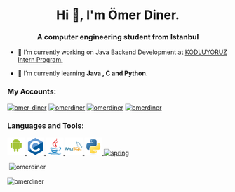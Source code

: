 <h1 align="center">Hi 👋, I'm Ömer Diner.</h1>
<h3 align="center">A computer engineering student from Istanbul</h3>

- 🔭 I’m currently working on Java Backend Development at [KODLUYORUZ Intern Program.](https://github.com/omerdiner/kodluyoruz)

- 🌱 I’m currently learning **Java , C and Python.**

<h3 align="left">My Accounts:</h3>
<p align="left">

<a href="https://www.linkedin.com/in/omer-diner/" target="blank"><img align="center" src="https://raw.githubusercontent.com/rahuldkjain/github-profile-readme-generator/master/src/images/icons/Social/linked-in-alt.svg" alt="omer-diner" height="30" width="40" /></a>
<a href="https://www.hackerrank.com/omerDiner" target="blank"><img align="center" src="https://raw.githubusercontent.com/rahuldkjain/github-profile-readme-generator/master/src/images/icons/Social/hackerrank.svg" alt="omerdiner" height="30" width="40" /></a>
<a href="https://www.leetcode.com/omerdiner" target="blank"><img align="center" src="https://raw.githubusercontent.com/rahuldkjain/github-profile-readme-generator/master/src/images/icons/Social/leet-code.svg" alt="omerdiner" height="30" width="40" /></a>
 <a href="https://www.codewars.com/users/omrdnr" target="blank"><img align="center" src="https://assets-global.website-files.com/62462834c60df92621c6b5be/62462c29f3165b55ea6255ea_light-text-logo-vertical.svg" alt="omerdiner" height="30" width="40" /></a>

</p>

<h3 align="left">Languages and Tools:</h3>
<p align="left"> <a href="https://developer.android.com" target="_blank" rel="noreferrer"> <img src="https://raw.githubusercontent.com/devicons/devicon/master/icons/android/android-original-wordmark.svg" alt="android" width="40" height="40"/> </a> <a href="https://www.cprogramming.com/" target="_blank" rel="noreferrer"> <img src="https://raw.githubusercontent.com/devicons/devicon/master/icons/c/c-original.svg" alt="c" width="40" height="40"/> </a> <a href="https://www.java.com" target="_blank" rel="noreferrer"> <img src="https://raw.githubusercontent.com/devicons/devicon/master/icons/java/java-original.svg" alt="java" width="40" height="40"/> </a> <a href="https://www.mysql.com/" target="_blank" rel="noreferrer"> <img src="https://raw.githubusercontent.com/devicons/devicon/master/icons/mysql/mysql-original-wordmark.svg" alt="mysql" width="40" height="40"/> </a> <a href="https://www.python.org" target="_blank" rel="noreferrer"> <img src="https://raw.githubusercontent.com/devicons/devicon/master/icons/python/python-original.svg" alt="python" width="40" height="40"/> </a> <a href="https://spring.io/" target="_blank" rel="noreferrer"> <img src="https://www.vectorlogo.zone/logos/springio/springio-icon.svg" alt="spring" width="40" height="40"/> </a> </p>

<p>&nbsp;<img align="center" src="https://github-readme-stats.vercel.app/api?username=omerdiner&show_icons=true&locale=en" alt="omerdiner" /></p>

<p><img align="center" src="https://github-readme-streak-stats.herokuapp.com/?user=omerdiner&" alt="omerdiner" /></p>
